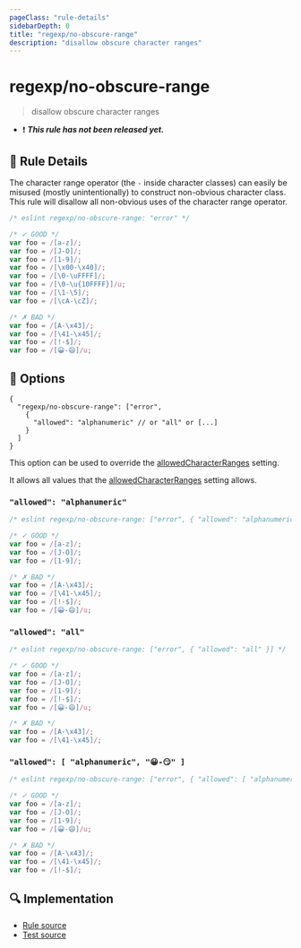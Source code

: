 ```yaml
---
pageClass: "rule-details"
sidebarDepth: 0
title: "regexp/no-obscure-range"
description: "disallow obscure character ranges"
---
```

# regexp/no-obscure-range

> disallow obscure character ranges

- :exclamation: <badge text="This rule has not been released yet." vertical="middle" type="error"> ***This rule has not been released yet.*** </badge>

## :book: Rule Details

The character range operator (the `-` inside character classes) can easily be misused (mostly unintentionally) to construct non-obvious character class. This rule will disallow all non-obvious uses of the character range operator.

<eslint-code-block>

```js
/* eslint regexp/no-obscure-range: "error" */

/* ✓ GOOD */
var foo = /[a-z]/;
var foo = /[J-O]/;
var foo = /[1-9]/;
var foo = /[\x00-\x40]/;
var foo = /[\0-\uFFFF]/;
var foo = /[\0-\u{10FFFF}]/u;
var foo = /[\1-\5]/;
var foo = /[\cA-\cZ]/;

/* ✗ BAD */
var foo = /[A-\x43]/;
var foo = /[\41-\x45]/;
var foo = /[!-$]/;
var foo = /[😀-😄]/u;
```

</eslint-code-block>

## :wrench: Options


```json5
{
  "regexp/no-obscure-range": ["error",
    {
      "allowed": "alphanumeric" // or "all" or [...]
    }
  ]
}
```

This option can be used to override the [allowedCharacterRanges] setting.

It allows all values that the [allowedCharacterRanges] setting allows.

[allowedCharacterRanges]: ../settings/README.md#allowedCharacterRanges

### `"allowed": "alphanumeric"`

<eslint-code-block>

```js
/* eslint regexp/no-obscure-range: ["error", { "allowed": "alphanumeric" }] */

/* ✓ GOOD */
var foo = /[a-z]/;
var foo = /[J-O]/;
var foo = /[1-9]/;

/* ✗ BAD */
var foo = /[A-\x43]/;
var foo = /[\41-\x45]/;
var foo = /[!-$]/;
var foo = /[😀-😄]/u;
```

</eslint-code-block>

### `"allowed": "all"`

<eslint-code-block>

```js
/* eslint regexp/no-obscure-range: ["error", { "allowed": "all" }] */

/* ✓ GOOD */
var foo = /[a-z]/;
var foo = /[J-O]/;
var foo = /[1-9]/;
var foo = /[!-$]/;
var foo = /[😀-😄]/u;

/* ✗ BAD */
var foo = /[A-\x43]/;
var foo = /[\41-\x45]/;
```

</eslint-code-block>

### `"allowed": [ "alphanumeric", "😀-😏" ]`

<eslint-code-block>

```js
/* eslint regexp/no-obscure-range: ["error", { "allowed": [ "alphanumeric", "😀-😏" ] }] */

/* ✓ GOOD */
var foo = /[a-z]/;
var foo = /[J-O]/;
var foo = /[1-9]/;
var foo = /[😀-😄]/u;

/* ✗ BAD */
var foo = /[A-\x43]/;
var foo = /[\41-\x45]/;
var foo = /[!-$]/;
```

</eslint-code-block>

## :mag: Implementation

- [Rule source](https://github.com/ota-meshi/eslint-plugin-regexp/blob/master/lib/rules/no-obscure-range.ts)
- [Test source](https://github.com/ota-meshi/eslint-plugin-regexp/blob/master/tests/lib/rules/no-obscure-range.ts)
